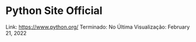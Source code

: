 # Python Site Official

Link: https://www.python.org/
Terminado: No
Última Visualização: February 21, 2022
